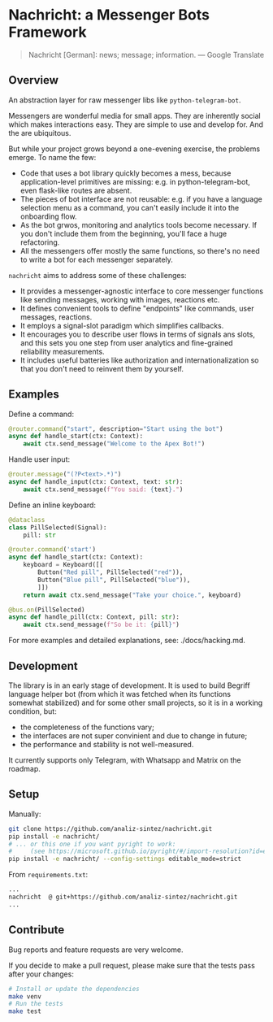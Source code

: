 # Nachricht: a Messenger Bots Framework

> Nachricht [German]: news; message; information.
> — Google Translate

## Overview

An abstraction layer for raw messenger libs like `python-telegram-bot`.

Messengers are wonderful media for small apps. They are inherently social which makes interactions easy. They are simple to use and develop for. And the are ubiquitous.

But while your project grows beyond a one-evening exercise, the problems emerge. To name the few:

* Code that uses a bot library quickly becomes a mess, because application-level primitives are missing: e.g. in python-telegram-bot, even flask-like routes are absent.
* The pieces of bot interface are not reusable: e.g. if you have a language selection menu as a command, you can't easily include it into the onboarding flow.
* As the bot grwos, monitoring and analytics tools become necessary. If you don't include them from the beginning, you'll face a huge refactoring.
* All the messengers offer mostly the same functions, so there's no need to write a bot for each messenger separately.

`nachricht` aims to address some of these challenges:

* It provides a messenger-agnostic interface to core messenger functions like sending messages, working with images, reactions etc.
* It defines convenient tools to define "endpoints" like commands, user messages, reactions.
* It employs a signal-slot paradigm which simplifies callbacks.
* It encourages you to describe user flows in terms of signals ans slots, and this sets you one step from user analytics and fine-grained reliability measurements.
* It includes useful batteries like authorization and internationalization so that you don't need to reinvent them by yourself.

## Examples

Define a command:
```python
@router.command("start", description="Start using the bot")
async def handle_start(ctx: Context):
    await ctx.send_message("Welcome to the Apex Bot!")
```

Handle user input:
```python
@router.message("(?P<text>.*)")
async def handle_input(ctx: Context, text: str):
    await ctx.send_message(f"You said: {text}.")
```

Define an inline keyboard:
```python
@dataclass
class PillSelected(Signal):
    pill: str

@router.command('start')
async def handle_start(ctx: Context):
    keyboard = Keyboard([[
		Button("Red pill", PillSelected("red")),
		Button("Blue pill", PillSelected("blue")),
		]])
    return await ctx.send_message("Take your choice.", keyboard)

@bus.on(PillSelected)
async def handle_pill(ctx: Context, pill: str):
    await ctx.send_message(f"So be it: {pill}")
```

For more examples and detailed explanations, see: ./docs/hacking.md.

## Development

The library is in an early stage of development. It is used to build Begriff language helper bot (from which it was fetched when its functions somewhat stabilized) and for some other small projects, so it is in a working condition, but:

* the completeness of the functions vary;
* the interfaces are not super convinient and due to change in future;
* the performance and stability is not well-measured.

It currently supports only Telegram, with Whatsapp and Matrix on the roadmap.

## Setup

Manually:
```bash
git clone https://github.com/analiz-sintez/nachricht.git
pip install -e nachricht/
# ... or this one if you want pyright to work:
#     (see https://microsoft.github.io/pyright/#/import-resolution?id=editable-installs)
pip install -e nachricht/ --config-settings editable_mode=strict
```

From `requirements.txt`:
```bash
...
nachricht  @ git+https://github.com/analiz-sintez/nachricht.git
...
```

## Contribute

Bug reports and feature requests are very welcome.

If you decide to make a pull request, please make sure that the tests pass after your changes:

```bash
# Install or update the dependencies
make venv
# Run the tests
make test
```
